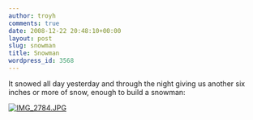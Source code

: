 ```yaml
---
author: troyh
comments: true
date: 2008-12-22 20:48:10+00:00
layout: post
slug: snowman
title: Snowman
wordpress_id: 3568
---
```


It snowed all day yesterday and through the night giving us another six inches or more of snow, enough to build a snowman:

[![IMG_2784.JPG](http://farm4.static.flickr.com/3238/3129165162_e4f2330715.jpg)](http://www.flickr.com/photos/troyh/3129165162/)
